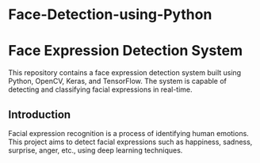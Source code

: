 # Face-Detection-using-Python

# Face Expression Detection System

This repository contains a face expression detection system built using Python, OpenCV, Keras, and TensorFlow. The system is capable of detecting and classifying facial expressions in real-time.

## Introduction

Facial expression recognition is a process of identifying human emotions. This project aims to detect facial expressions such as happiness, sadness, surprise, anger, etc., using deep learning techniques.

